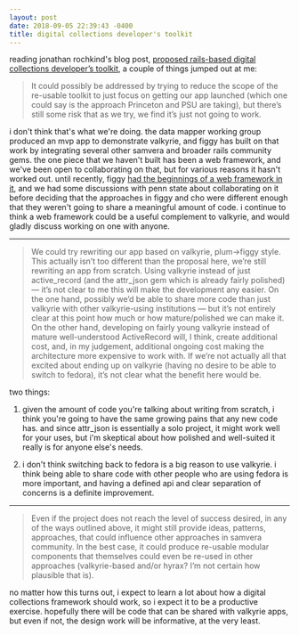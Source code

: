 ```yaml
---
layout: post
date: 2018-09-05 22:39:43 -0400
title: digital collections developer's toolkit
---
```


reading jonathan rochkind's blog post, [proposed rails-based digital collections developer’s toolkit](https://bibwild.wordpress.com/2018/09/05/proposed-rails-based-digital-collections-developers-toolkit/), a couple of things jumped out at me:

> It could possibly be addressed by trying to reduce the scope of the re-usable toolkit to just focus on getting our app launched (which one could say is the approach Princeton and PSU are taking), but there’s still some risk that as we try, we find it’s just not going to work.

i don't think that's what we're doing.  the data mapper working group produced an mvp app to demonstrate valkyrie, and figgy has built on that work by integrating several other samvera and broader rails community gems.  the one piece that we haven't built has been a web framework, and we've been open to collaborating on that, but for various reasons it hasn't worked out.  until recently, figgy [had the beginnings of a web framework in it](https://github.com/pulibrary/figgy/pull/1280), and we had some discussions with penn state about collaborating on it before deciding that the approaches in figgy and cho were different enough that they weren't going to share a meaningful amount of code.  i continue to think a web framework could be a useful complement to valkyrie, and would gladly discuss working on one with anyone.

 * * *

> We could try rewriting our app based on valkyrie, plum->figgy style. This actually isn’t too different than the proposal here, we’re still rewriting an app from scratch. Using valkyrie instead of just active_record (and the attr_json gem which is already fairly polished) — it’s not clear to me this will make the development any easier. On the one hand, possibly we’d be able to share more code than just valkyrie with other valkyrie-using institutions — but it’s not entirely clear at this point how much or how mature/polished we can make it. On the other hand, developing on fairly young valkyrie instead of mature well-understood ActiveRecord will, I think, create additional cost, and, in my judgement, additional ongoing cost making the architecture more expensive to work with. If we’re not actually all that excited about ending up on valkyrie (having no desire to be able to switch to fedora), it’s not clear what the benefit here would be.

two things:

1. given the amount of code you're talking about writing from scratch, i think you're going to have the same growing pains that any new code has.  and since attr_json is essentially a solo project, it might work well for your uses, but i'm skeptical about how polished and well-suited it really is for anyone else's needs.

2. i don't think switching back to fedora is a big reason to use valkyrie.  i think being able to share code with other people who are using fedora is more important, and having a defined api and clear separation of concerns is a definite improvement.

 * * *

> Even if the project does not reach the level of success desired, in any of the ways outlined above, it might still provide ideas, patterns, approaches, that could influence other approaches in samvera community. In the best case, it could produce re-usable modular components that themselves could even be re-used in other approaches (valkyrie-based and/or hyrax? I’m not certain how plausible that is).

no matter how this turns out, i expect to learn a lot about how a digital collections framework should work, so i expect it to be a productive exercise.  hopefully there will be code that can be shared with valkyrie apps, but even if not, the design work will be informative, at the very least.
